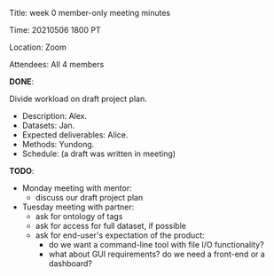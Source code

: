 Title: week 0 member-only meeting minutes

Time: 20210506 1800 PT

Location: Zoom

Attendees:  All 4 members

 

**DONE**:

Divide workload on draft project plan.   
- Description: Alex.  
- Datasets: Jan.  
- Expected deliverables: Alice.  
- Methods: Yundong.  
- Schedule: (a draft was written in meeting)


**TODO**:

- Monday meeting with mentor:
	- discuss our draft project plan
- Tuesday meeting with partner:
	- ask for ontology of tags
	- ask for access for full dataset, if possible
	- ask for end-user's expectation of the product:
		- do we want a command-line tool with file I/O functionality?
		- what about GUI requirements? do we need a front-end or a dashboard?
